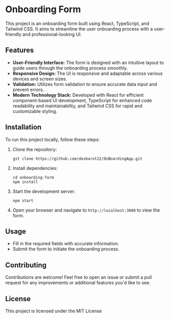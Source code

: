# Onboarding Form

This project is an onboarding form built using React, TypeScript, and Tailwind CSS. It aims to streamline the user onboarding process with a user-friendly and professional-looking UI.

## Features

- **User-Friendly Interface:** The form is designed with an intuitive layout to guide users through the onboarding process smoothly.
- **Responsive Design:** The UI is responsive and adaptable across various devices and screen sizes.
- **Validation:** Utilizes form validation to ensure accurate data input and prevent errors.
- **Modern Technology Stack:** Developed with React for efficient component-based UI development, TypeScript for enhanced code readability and maintainability, and Tailwind CSS for rapid and customizable styling.

## Installation

To run this project locally, follow these steps:

1. Clone the repository:

    ```
    git clone https://github.com/devbarot22/OnBoardingApp.git
    ```

2. Install dependencies:

    ```
    cd onboarding-form
    npm install
    ```

3. Start the development server:

    ```
    npm start
    ```

4. Open your browser and navigate to `http://localhost:3000` to view the form.

## Usage

- Fill in the required fields with accurate information.
- Submit the form to initiate the onboarding process.

## Contributing

Contributions are welcome! Feel free to open an issue or submit a pull request for any improvements or additional features you'd like to see.

## License

This project is licensed under the MIT License

